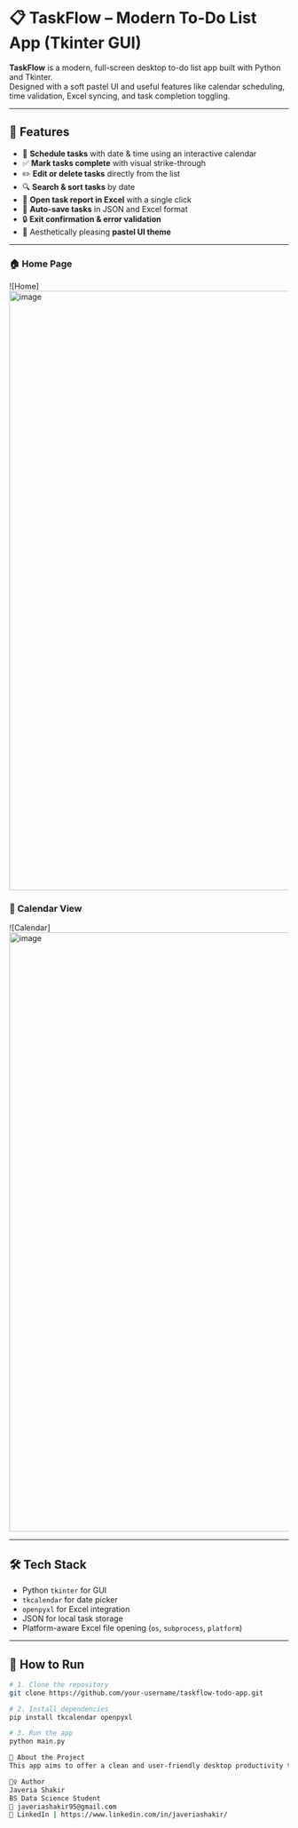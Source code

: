 # 📋 TaskFlow – Modern To-Do List App (Tkinter GUI)

**TaskFlow** is a modern, full-screen desktop to-do list app built with Python and Tkinter.  
Designed with a soft pastel UI and useful features like calendar scheduling, time validation, Excel syncing, and task completion toggling.

---

## 🚀 Features

- 📅 **Schedule tasks** with date & time using an interactive calendar
- ✅ **Mark tasks complete** with visual strike-through
- ✏️ **Edit or delete tasks** directly from the list
- 🔍 **Search & sort tasks** by date
- 📂 **Open task report in Excel** with a single click
- 💾 **Auto-save tasks** in JSON and Excel format
- 🔒 **Exit confirmation & error validation**
- 🌈 Aesthetically pleasing **pastel UI theme**

---

### 🏠 Home Page
![Home]
<img width="1920" height="1080" alt="image" src="https://github.com/user-attachments/assets/8db12ce0-2cf0-4c6e-917b-39cf70921310" />


### 📆 Calendar View
![Calendar]
<img width="1920" height="1080" alt="image" src="https://github.com/user-attachments/assets/04015242-6d68-4d6d-9ac3-0b472bb552b5" />

---

## 🛠️ Tech Stack

- Python `tkinter` for GUI
- `tkcalendar` for date picker
- `openpyxl` for Excel integration
- JSON for local task storage
- Platform-aware Excel file opening (`os`, `subprocess`, `platform`)

---

## 📁 How to Run

```bash
# 1. Clone the repository
git clone https://github.com/your-username/taskflow-todo-app.git

# 2. Install dependencies
pip install tkcalendar openpyxl

# 3. Run the app
python main.py

📌 About the Project
This app aims to offer a clean and user-friendly desktop productivity tool with real-time data storage and export features.

🙋‍♀️ Author
Javeria Shakir
BS Data Science Student 
📧 javeriashakir95@gmail.com
🔗 LinkedIn | https://www.linkedin.com/in/javeriashakir/

